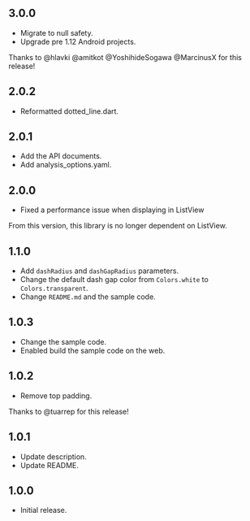 ## 3.0.0

* Migrate to null safety.
* Upgrade pre 1.12 Android projects.

Thanks to @hlavki @amitkot @YoshihideSogawa @MarcinusX for this release!

## 2.0.2

* Reformatted dotted_line.dart.

## 2.0.1

* Add the API documents.
* Add analysis_options.yaml.

## 2.0.0

* Fixed a performance issue when displaying in ListView

From this version, this library is no longer dependent on ListView.

## 1.1.0

* Add `dashRadius` and `dashGapRadius` parameters.
* Change the default dash gap color from `Colors.white` to `Colors.transparent`.
* Change `README.md` and the sample code.

## 1.0.3

* Change the sample code.
* Enabled build the sample code on the web.

## 1.0.2

* Remove top padding.

Thanks to @tuarrep for this release!

## 1.0.1

* Update description.
* Update README.

## 1.0.0

* Initial release.